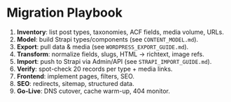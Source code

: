 # Migration Playbook

1. **Inventory**: list post types, taxonomies, ACF fields, media volume, URLs.
2. **Model**: build Strapi types/components (see `CONTENT_MODEL.md`).
3. **Export**: pull data & media (see `WORDPRESS_EXPORT_GUIDE.md`).
4. **Transform**: normalize fields, slugs, HTML → richtext, image refs.
5. **Import**: push to Strapi via Admin/API (see `STRAPI_IMPORT_GUIDE.md`).
6. **Verify**: spot-check 20 records per type + media links.
7. **Frontend**: implement pages, filters, SEO.
8. **SEO**: redirects, sitemap, structured data.
9. **Go-Live**: DNS cutover, cache warm-up, 404 monitor.
